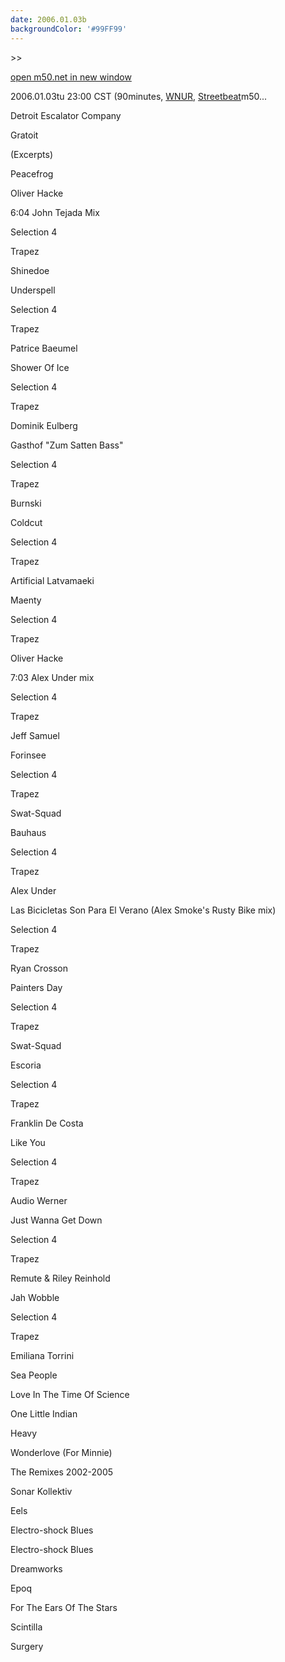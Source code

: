```yaml
---
date: 2006.01.03b
backgroundColor: '#99FF99'
---
```


\>>

[open m50.net in new window](http://m50.net/)

2006.01.03tu 23:00 CST (90minutes, [WNUR](http://www.wnur.org/), [Streetbeat](http://streetbeat.wnur.org/)m50...  

Detroit Escalator Company

Gratoit

(Excerpts)

Peacefrog

Oliver Hacke

6:04 John Tejada Mix

Selection 4

Trapez

Shinedoe

Underspell

Selection 4

Trapez

Patrice Baeumel

Shower Of Ice

Selection 4

Trapez

Dominik Eulberg

Gasthof "Zum Satten Bass"

Selection 4

Trapez

Burnski

Coldcut

Selection 4

Trapez

Artificial Latvamaeki

Maenty

Selection 4

Trapez

Oliver Hacke

7:03 Alex Under mix

Selection 4

Trapez

Jeff Samuel

Forinsee

Selection 4

Trapez

Swat-Squad

Bauhaus

Selection 4

Trapez

Alex Under

Las Bicicletas Son Para El Verano (Alex Smoke's Rusty Bike mix)

Selection 4

Trapez

Ryan Crosson

Painters Day

Selection 4

Trapez

Swat-Squad

Escoria

Selection 4

Trapez

Franklin De Costa

Like You

Selection 4

Trapez

Audio Werner

Just Wanna Get Down

Selection 4

Trapez

Remute & Riley Reinhold

Jah Wobble

Selection 4

Trapez

Emiliana Torrini

Sea People

Love In The Time Of Science

One Little Indian

Heavy

Wonderlove (For Minnie)

The Remixes 2002-2005

Sonar Kollektiv

Eels

Electro-shock Blues

Electro-shock Blues

Dreamworks

Epoq

For The Ears Of The Stars

Scintilla

Surgery